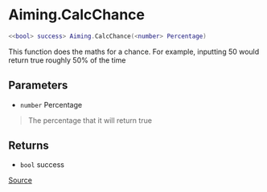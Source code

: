 # Aiming.CalcChance
```lua
<<bool> success> Aiming.CalcChance(<number> Percentage)
```
This function does the maths for a chance. For example, inputting 50 would return true roughly 50% of the time

## Parameters
* `number` Percentage
> The percentage that it will return true

## Returns
* `bool` success

[Source](https://github.com/Stefanuk12/ROBLOX/blob/master/Universal/Aiming/Module.lua#L81)